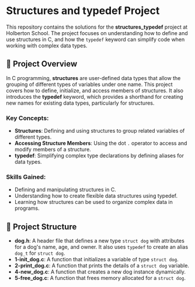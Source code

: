 # Structures and typedef Project

This repository contains the solutions for the **structures_typedef** project at Holberton School. The project focuses on understanding how to define and use structures in C, and how the `typedef` keyword can simplify code when working with complex data types.

## 📝 Project Overview

In C programming, **structures** are user-defined data types that allow the grouping of different types of variables under one name. This project covers how to define, initialize, and access members of structures. It also introduces the **typedef** keyword, which provides a shorthand for creating new names for existing data types, particularly for structures.

### Key Concepts:
- **Structures**: Defining and using structures to group related variables of different types.
- **Accessing Structure Members**: Using the dot `.` operator to access and modify members of a structure.
- **typedef**: Simplifying complex type declarations by defining aliases for data types.
  
### Skills Gained:
- Defining and manipulating structures in C.
- Understanding how to create flexible data structures using typedef.
- Learning how structures can be used to organize complex data in programs.

## 📂 Project Structure

- **dog.h**: A header file that defines a new type `struct dog` with attributes for a dog's name, age, and owner. It also uses `typedef` to create an alias `dog_t` for `struct dog`.
- **1-init_dog.c**: A function that initializes a variable of type `struct dog`.
- **2-print_dog.c**: A function that prints the details of a `struct dog` variable.
- **4-new_dog.c**: A function that creates a new dog instance dynamically.
- **5-free_dog.c**: A function that frees memory allocated for a `struct dog`.
